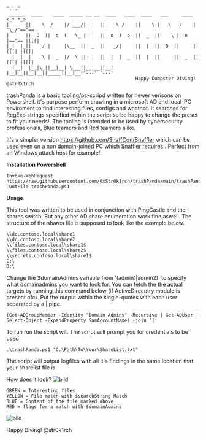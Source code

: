 ```
                                                                      ^...^
 ______  ____    ____  _____ __ __  ____   ____  ____   ___     ____ <_* *_>
|      ||    \  /    |/ ___/|  |  ||    \ /    ||    \ |   \   /    | ¨\_/¨==^== 
|      ||  D  )|  o  (   \_ |  |  ||  o  )  o  ||  _  ||    \ |  o  |==^== |[[[|
|_|  |_||    / |     |\__  ||  _  ||   _/|     ||  |  ||  D  ||     ||[[[| |[[[|
  |  |  |    \ |  _  |/  \ ||  |  ||  |  |  _  ||  |  ||     ||  _  ||[[[| |[[[|
  |__|  |__|\_||__|__| \___||__|__||__|  |__|__||__|__||_____||__|__|'---' '---'
                                               Happy Dumpster Diving! @str0k1rch
```

trashPanda is a basic tooling/ps-scripd written for newer verisons on Powershell.
it's purpose perform crawling in a microsoft AD and local-PC enviroment to find interesting files, configs and whatnot.
It searches for RegExp strings specified within the script so be happy to change the preset to
fit your needs!. The tooling is intended to be used by cybersecurity professionals, Blue teamers and Red teamers alike.

It's a simpler version https://github.com/SnaffCon/Snaffler which can be used even on a non domain-joined PC which Snaffler requires..
Perfect from an Windows attack host for example!

**Installation Powershell**
```
Invoke-WebRequest https://raw.githubusercontent.com/0xStr0k1rch/trashPanda/main/trashPanda.ps1 -OutFile trashPanda.ps1
```

**Usage**

This tool was written to be used in conjunction with PingCastle and the -shares switch. But any other AD share enumeration work fine aswell. 
The structure of the shares file is supposed to look like the example below.

```
\\dc.contoso.local\share1
\\dc.contoso.local\share2
\\files.contoso.local\share1$
\\files.contoso.local\share2$
\\secrets.contoso.local\share1$
C:\
D:\
```

Change the $domainAdmins variable from '(admin1|admin2)' to specify what domainadmins you want to look for.
You can fetch the the actual targets by running this command below (if ActiveDirecotry module is present ofc).
Put the output within the single-quotes with each user separated by a | pipe.
```
(Get-ADGroupMember -Identity "Domain Admins" -Recursive | Get-ADUser | Select-Object -ExpandProperty SamAccountName) -join '|'
```
To run run the script wit. The script will prompt you for credentials to be used
```
.\trashPanda.ps1 "C:\Path\To\Your\ShareList.txt"
```
The script will output logfiles with all it's findings in the same location that your sharelist file is.

How does it look?
![bild](https://github.com/0xStr0k1rch/trashPanda/assets/130508141/2c812186-3ca9-4326-8db1-7f725f2b7259)
```
GREEN = Interesting files
YELLOW = File match with $searchString Match
BLUE = Content of the file marked above
RED = flags for a match with $domainAdmins
```
![bild](https://github.com/0xStr0k1rch/trashPanda/assets/130508141/61e73cac-9807-4d30-b517-dec9d7810f7b)

Happy Diving!
@str0k1rch

